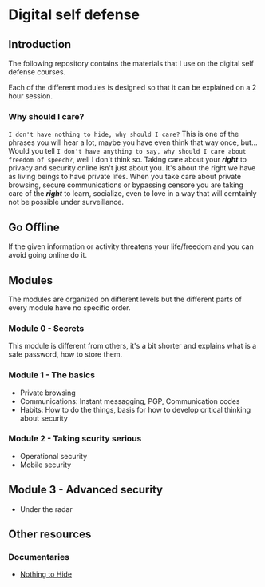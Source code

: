 # Digital self defense

## Introduction

The following repository contains the materials that I use on the digital self  defense courses.

Each of the different modules is designed so that it can be explained on a 2 hour session.

### Why should I care?

`I don't have nothing to hide, why should I care?` This is one of the phrases you will hear a lot, maybe you have even think that way once, but...
Would you tell `I don't have anything to say, why should I care about freedom of speech?`, well I don't think so.
Taking care about your ***right*** to privacy and security online isn't just about you. It's about the right we have as living beings to have private lifes. When you take care about private browsing, secure communications or bypassing censore you are taking care of the ***right*** to learn, socialize,  even to love in a way that will cerntainly not be possible under surveillance.

## Go Offline

If the given information or activity threatens your life/freedom and you can avoid going online do it.

## Modules

The modules are organized on different levels but the different parts of every module have no specific order.

### Module 0 - Secrets

This module is different from others, it's a bit shorter and explains what is a safe password, how to store them.

### Module 1 - The basics

- Private browsing
- Communications: Instant messagging, PGP, Communication codes
- Habits: How to do the things, basis for how to develop critical thinking about security

### Module 2 - Taking scurity serious

- Operational security
- Mobile security

## Module 3 - Advanced security

- Under the radar

## Other resources

### Documentaries

- [Nothing to Hide](https://vimeo.com/nothingtohide)
